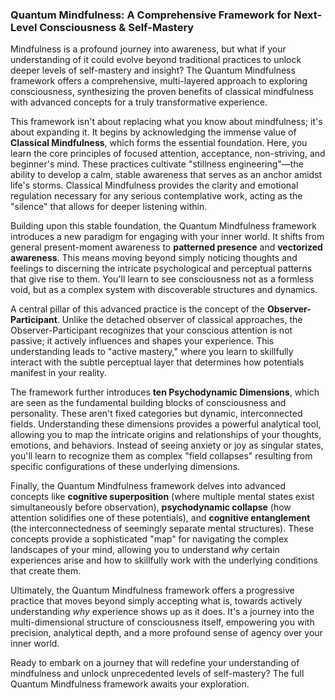 ###  Quantum Mindfulness: A Comprehensive Framework for Next-Level Consciousness & Self-Mastery
Mindfulness is a profound journey into awareness, but what if your understanding of it could evolve beyond traditional practices to unlock deeper levels of self-mastery and insight? The Quantum Mindfulness framework offers a comprehensive, multi-layered approach to exploring consciousness, synthesizing the proven benefits of classical mindfulness with advanced concepts for a truly transformative experience.

This framework isn't about replacing what you know about mindfulness; it's about expanding it. It begins by acknowledging the immense value of **Classical Mindfulness**, which forms the essential foundation. Here, you learn the core principles of focused attention, acceptance, non-striving, and beginner's mind. These practices cultivate "stillness engineering"—the ability to develop a calm, stable awareness that serves as an anchor amidst life's storms. Classical Mindfulness provides the clarity and emotional regulation necessary for any serious contemplative work, acting as the "silence" that allows for deeper listening within.

Building upon this stable foundation, the Quantum Mindfulness framework introduces a new paradigm for engaging with your inner world. It shifts from general present-moment awareness to **patterned presence** and **vectorized awareness**. This means moving beyond simply noticing thoughts and feelings to discerning the intricate psychological and perceptual patterns that give rise to them. You'll learn to see consciousness not as a formless void, but as a complex system with discoverable structures and dynamics.

A central pillar of this advanced practice is the concept of the **Observer-Participant**. Unlike the detached observer of classical approaches, the Observer-Participant recognizes that your conscious attention is not passive; it actively influences and shapes your experience. This understanding leads to "active mastery," where you learn to skillfully interact with the subtle perceptual layer that determines how potentials manifest in your reality.

The framework further introduces **ten Psychodynamic Dimensions**, which are seen as the fundamental building blocks of consciousness and personality. These aren't fixed categories but dynamic, interconnected fields. Understanding these dimensions provides a powerful analytical tool, allowing you to map the intricate origins and relationships of your thoughts, emotions, and behaviors. Instead of seeing anxiety or joy as singular states, you'll learn to recognize them as complex "field collapses" resulting from specific configurations of these underlying dimensions.

Finally, the Quantum Mindfulness framework delves into advanced concepts like **cognitive superposition** (where multiple mental states exist simultaneously before observation), **psychodynamic collapse** (how attention solidifies one of these potentials), and **cognitive entanglement** (the interconnectedness of seemingly separate mental structures). These concepts provide a sophisticated "map" for navigating the complex landscapes of your mind, allowing you to understand *why* certain experiences arise and how to skillfully work with the underlying conditions that create them.

Ultimately, the Quantum Mindfulness framework offers a progressive practice that moves beyond simply accepting what is, towards actively understanding *why* experience shows up as it does. It's a journey into the multi-dimensional structure of consciousness itself, empowering you with precision, analytical depth, and a more profound sense of agency over your inner world.

Ready to embark on a journey that will redefine your understanding of mindfulness and unlock unprecedented levels of self-mastery? The full Quantum Mindfulness framework awaits your exploration.